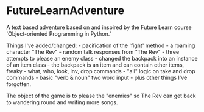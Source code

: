 # FutureLearnAdventure
A text based adventure based on and inspired by the Future Learn course 'Object-oriented Programming in Python."

Things I've added/changed:
    - pacification of the 'fight' method
    - a roaming character "The Rev"
    - random talk responses from "The Rev"
    - three attempts to please an enemy class
    - changed the backpack into an instance of an item class
    - the backpack is an item and can contain other items, freaky
    - what, who, look, inv, drop commands
    - "all" logic on take and drop commands
    - basic "verb & noun" two word input
    - plus other things I've forgotten.

The object of the game is to please the "enemies" so The Rev can get
back to wandering round and writing more songs.
